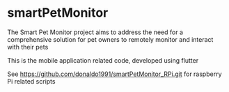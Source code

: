 # smartPetMonitor
The Smart Pet Monitor project aims to address the need for a comprehensive solution for pet owners to remotely monitor and interact with their pets

This is the mobile application related code, developed using flutter

See https://github.com/donaldo1991/smartPetMonitor_RPi.git for raspberry Pi related scripts
